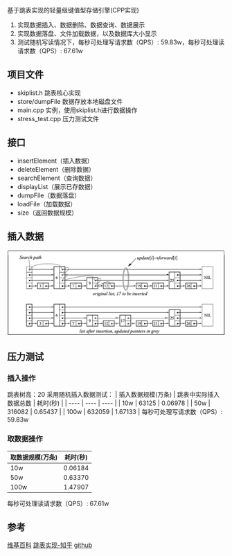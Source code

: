 基于跳表实现的轻量级键值型存储引擎(CPP实现)
1. 实现数据插入、数据删除、数据查询、数据展示 
2. 实现数据落盘、文件加载数据，以及数据库大小显示 
3. 测试随机写读情况下，每秒可处理写请求数（QPS）: 59.83w，每秒可处理读请求数（QPS）: 67.61w

## 项目文件
* skiplist.h 跳表核心实现
* store/dumpFile 数据存放本地磁盘文件
* main.cpp 实例，使用skiplist.h进行数据操作
* stress_test.cpp 压力测试文件

## 接口
* insertElement（插入数据）
* deleteElement（删除数据）
* searchElement（查询数据）
* displayList（展示已存数据）
* dumpFile（数据落盘）
* loadFile（加载数据）
* size（返回数据规模）

## 插入数据
![img](img1.jpg)

## 压力测试
### 插入操作
跳表树高：20
采用随机插入数据测试：
|  插入数据规模(万条) | 跳表中实际插入数据总数  | 耗时(秒)  |
|  ----  | ----  | ----  |
| 10w  | 63125   | 0.06978 |
| 50w  | 316082  | 0.65437 |
| 100w  | 632059 | 1.67133 |
每秒可处理写请求数（QPS）: 59.83w
### 取数据操作
|  取数据规模(万条)   | 耗时(秒)  |
|  ----  | ----  |
| 10w   | 0.06184 |
| 50w   | 0.63370 |
| 100w  | 1.47907 |
每秒可处理读请求数（QPS）: 67.61w
## 参考
[维基百科](https://en.wikipedia.org/wiki/Skip_list)
[跳表实现-知乎](https://zhuanlan.zhihu.com/p/224575404)
[github](https://github.com/youngyangyang04/Skiplist-CPP)
